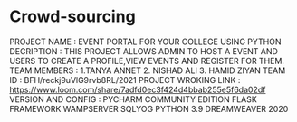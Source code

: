 # Crowd-sourcing
PROJECT NAME : EVENT PORTAL FOR YOUR COLLEGE USING PYTHON
DECRIPTION : THIS PROJECT ALLOWS ADMIN TO HOST A EVENT AND USERS TO CREATE A PROFILE,VIEW EVENTS AND REGISTER FOR THEM.
TEAM MEMBERS : 1.TANYA ANNET 2. NISHAD ALI 3. HAMID ZIYAN
TEAM ID : BFH/reckj9uVlG9rvb8RL/2021
PROJECT WROKING LINK : https://www.loom.com/share/7adfd0ec3f424d4bbab255e5f6da02df
VERSION AND CONFIG : PYCHARM COMMUNITY EDITION
                     FLASK FRAMEWORK
                     WAMPSERVER
                     SQLYOG
                     PYTHON 3.9
                     DREAMWEAVER 2020
